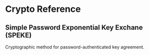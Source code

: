 # Crypto Reference

## Simple Password Exponential Key Exchane (SPEKE)

Cryptographic method for password-authenticated key agreement.